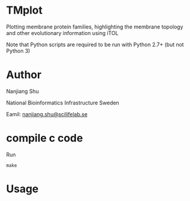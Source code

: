 # TMplot

Plotting membrane protein families, highlighting the membrane topology and
other evolutionary information using iTOL

Note that Python scripts are required to be run with Python 2.7+ (but not
Python 3)

# Author

Nanjiang Shu

National Bioinformatics Infrastructure Sweden

Eamil: nanjiang.shu@scilifelab.se


# compile c code 
Run

    make 


# Usage


